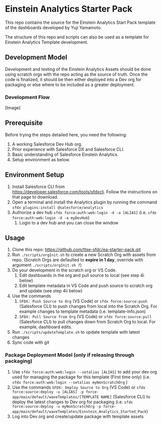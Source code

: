 # Einstein Analytics Starter Pack
This repo contains the source for the Einstein Analytics Start Pack template of the dashboards developed by Yuji Yamamoto. 

The structure of this repo and scripts can also be used as a template for Einstein Analytics Template development.

## Development Model
Development and testing of the Einstein Analytics Assets should be done using scratch orgs with the repo acting as the source of truth. Once the code is finalized, it should be then either deployed into a Dev org for packaging or else where to be included as a greater deployment.

### Development Flow
[Image]

## Prerequisite
Before trying the steps detailed here, you need the following:
1. A working Salesforce Dev Hub org.
2. Prior experience with Salesforce DX and Salesforce CLI.
3. Basic understanding of Salesforce Einstein Analytics.
4. Setup environment as below.

## Environment Setup
1. Install Salesforce CLI from https://developer.salesforce.com/tools/sfdxcli. Follow the instructions on that page to download.
2. Open a terminal and install the Analytics plugin by running the command `sfdx plugins:install @salesforce/analytics`
3. Authorize a dev hub `sfdx force:auth:web:login -d -a [ALIAS]` (i.e. `sfdx force:auth:web:login -d -a myDevHub`)
    1. Login to a dev hub and you can close the window
## Usage
1. Clone this repo: https://github.com/ttse-sfdc/ea-starter-pack.git
2. Run `./scripts/orgInit.sh` to create a new Scratch Org with assets from repo. (Scratch Orgs are defaulted to **expire in 1 day**, override with argument `./scripts/orgInit.sh 7`)
3. Do your development in the scratch org or VS Code.
    1. Edit dashboards in the org and pull source to local (see step 4i below)
    2. Edit template metadata in VS Code and push source to scratch org and update (see step 4ii below)
4. Use the commands 
    1. `SFDX: Push Source to Org` (VS Code) or `sfdx force:source:push` (Salesforce CLI) to push changes from local into the Scratch Org. For example changes to template metadata (i.e. template-info.json)
    2. `SFDX: Pull Source from Org` (VS Code) or `sfdx force:source:pull` (Salesforce CLI) to pull changes down from Scratch Org to local. For example, dashboard edits.
5. Run `./scripts/updateTemplate.sh` to update template with latest changes
6. Sync code with git

### Package Deployment Model (only if releasing through packaging)
1. Use `sfdx force:auth:web:login --setalias [ALIAS]` to add your dev org used for managing the package for this template (First time only) (i.e. `sfdx force:auth:web:login --setalias myNonScratchOrg` )
2. Use the commands `SFDX: Deploy Source to Org` (VS Code) or `sfdx force:source:deploy -u [ALIAS] -p force-app/main/default/waveTemplates/[TEMPLATE NAME]` (Salesforce CLI) to deploy the latest changes to Dev org for packaging (i.e. `sfdx force:source:deploy -u myNonScratchOrg -p force-app/main/default/waveTemplates/Einstein_Analytics_Started_Pack`)
3. Log into Dev org and create/update package with template assets